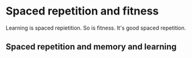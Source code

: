 # Spaced repetition and fitness 

Learning is spaced repietition.
So is fitness.
It's good spaced repetition.

## Spaced repetition and memory and learning